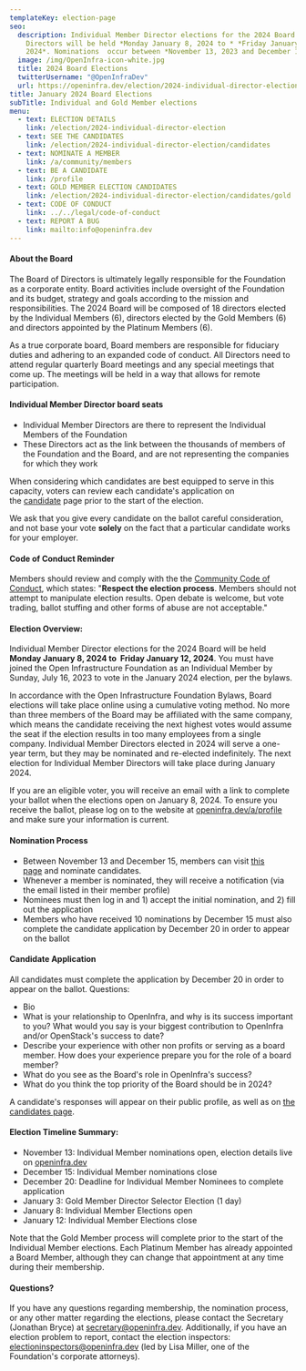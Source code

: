 ```yaml
---
templateKey: election-page
seo:
  description: Individual Member Director elections for the 2024 Board of
    Directors will be held *Monday January 8, 2024 to * *Friday January 12,
    2024*. Nominations  occur between *November 13, 2023 and December 15, 2023*.
  image: /img/OpenInfra-icon-white.jpg
  title: 2024 Board Elections
  twitterUsername: "@OpenInfraDev"
  url: https://openinfra.dev/election/2024-individual-director-election
title: January 2024 Board Elections
subTitle: Individual and Gold Member elections
menu:
  - text: ELECTION DETAILS
    link: /election/2024-individual-director-election
  - text: SEE THE CANDIDATES
    link: /election/2024-individual-director-election/candidates
  - text: NOMINATE A MEMBER
    link: /a/community/members
  - text: BE A CANDIDATE
    link: /profile
  - text: GOLD MEMBER ELECTION CANDIDATES
    link: /election/2024-individual-director-election/candidates/gold
  - text: CODE OF CONDUCT
    link: ../../legal/code-of-conduct
  - text: REPORT A BUG
    link: mailto:info@openinfra.dev
---
```

#### About the Board

The Board of Directors is ultimately legally responsible for the Foundation as a corporate entity. Board activities include oversight of the Foundation and its budget, strategy and goals according to the mission and responsibilities. The 2024 Board will be composed of 18 directors elected by the Individual Members (6), directors elected by the Gold Members (6) and directors appointed by the Platinum Members (6).

As a true corporate board, Board members are responsible for fiduciary duties and adhering to an expanded code of conduct. All Directors need to attend regular quarterly Board meetings and any special meetings that come up. The meetings will be held in a way that allows for remote participation.

#### Individual Member Director board seats

* Individual Member Directors are there to represent the Individual Members of the Foundation
* These Directors act as the link between the thousands of members of the Foundation and the Board, and are not representing the companies for which they work

When considering which candidates are best equipped to serve in this capacity, voters can review each candidate's application on the [candidate](/election/candidates) page prior to the start of the election.

We ask that you give every candidate on the ballot careful consideration, and not base your vote **solely** on the fact that a particular candidate works for your employer.

#### Code of Conduct Reminder

Members should review and comply with the the [Community Code of Conduct](/legal/code-of-conduct), which states: "**Respect the election process**. Members should not attempt to manipulate election results. Open debate is welcome, but vote trading, ballot stuffing and other forms of abuse are not acceptable."

#### Election Overview:

Individual Member Director elections for the 2024 Board will be held **Monday January 8, 2024 to  Friday January 12, 2024**. You must have joined the Open Infrastructure Foundation as an Individual Member by Sunday, July 16, 2023 to vote in the January 2024 election, per the bylaws.

In accordance with the Open Infrastructure Foundation Bylaws, Board elections will take place online using a cumulative voting method. No more than three members of the Board may be affiliated with the same company, which means the candidate receiving the next highest votes would assume the seat if the election results in too many employees from a single company. Individual Member Directors elected in 2024 will serve a one-year term, but they may be nominated and re-elected indefinitely. The next election for Individual Member Directors will take place during January 2024.

If you are an eligible voter, you will receive an email with a link to complete your ballot when the elections open on January 8, 2024. To ensure you receive the ballot, please log on to the website at [openinfra.dev/a/profile](/a/profile) and make sure your information is current.

#### Nomination Process

* Between November 13 and December 15, members can visit [this page](/a/community/members) and nominate candidates.
* Whenever a member is nominated, they will receive a notification (via the email listed in their member profile)
* Nominees must then log in and 1) accept the initial nomination, and 2) fill out the application
* Members who have received 10 nominations by December 15 must also complete the candidate application by December 20 in order to appear on the ballot

#### Candidate Application

All candidates must complete the application by December 20 in order to appear on the ballot. Questions:

* Bio
* What is your relationship to OpenInfra, and why is its success important to you? What would you say is your biggest contribution to OpenInfra and/or OpenStack's success to date?
* Describe your experience with other non profits or serving as a board member. How does your experience prepare you for the role of a board member?
* What do you see as the Board's role in OpenInfra's success?
* What do you think the top priority of the Board should be in 2024?

A candidate's responses will appear on their public profile, as well as on [the candidates page](/election/candidates).

#### Election Timeline Summary:

* November 13: Individual Member nominations open, election details live on [openinfra.dev](/elections/current)
* December 15: Individual Member nominations close
* December 20: Deadline for Individual Member Nominees to complete application
* January 3: Gold Member Director Selector Election (1 day)
* January 8: Individual Member Elections open
* January 12: Individual Member Elections close

Note that the Gold Member process will complete prior to the start of the Individual Member elections. Each Platinum Member has already appointed a Board Member, although they can change that appointment at any time during their membership.

#### Questions?

If you have any questions regarding membership, the nomination process, or any other matter regarding the elections, please contact the Secretary (Jonathan Bryce) at [secretary@openinfra.dev](mailto:secretary@openinfra.dev). Additionally, if you have an election problem to report, contact the election inspectors: [electioninspectors@openinfra.dev](mailto:electioninspectors@openinfra.dev) (led by Lisa Miller, one of the Foundation's corporate attorneys).